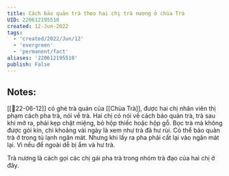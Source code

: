 ```yaml
---
title: Cách bảo quản trà theo hai chị trà nương ở chùa Trà
UID: 220612195510
created: 12-Jun-2022
tags:
  - 'created/2022/Jun/12'
  - 'evergreen'
  - 'permanent/fact'
aliases: '220612195510'
publish: False
---
```

## Notes:
[[📝22-06-12]] có ghé trà quán của [[Chùa Trà]], được hai chị nhân viên thị phạm cách pha trà, nói về trà. Hai chị có nói về cách bảo quản trà, trà sau khi mở ra, phải kẹp chặt miệng, bỏ hộp thiếc hoặc hộp gỗ. Bọc trà mà không được gói kín, chỉ khoảng vài ngày là xem như trà đã hư rùi. Có thể bảo quản trà ở trong tủ lạnh ngăn mát. Nhưng khi lấy ra pha phải cất lại vào ngăn mát lại. Vì nếu để ngoài dễ bị ẩm và hư trà.

Trà nương là cách gọi các chị gái pha trà trong nhóm trà đạo của hai chị ở đây.